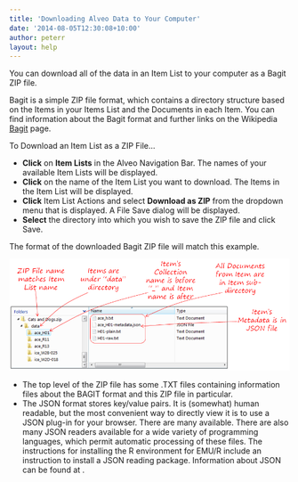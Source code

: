 ```yaml
---
title: 'Downloading Alveo Data to Your Computer'
date: '2014-08-05T12:30:08+10:00'
author: peterr
layout: help
---
```


You can download all of the data in an Item List to your computer as a Bagit ZIP file.

Bagit is a simple ZIP file format, which contains a directory structure based on the Items in your Items List and the Documents in each Item. You can find information about the Bagit format and further links on the Wikipedia [Bagit](http://en.wikipedia.org/wiki/BagIt) page.

To Download an Item List as a ZIP File…

- **Click** on **Item Lists** in the Alveo Navigation Bar. The names of your available Item Lists will be displayed.
- **Click** on the name of the Item List you want to download. The Items in the Item List will be displayed.
- **Click** Item List Actions and select **Download as ZIP** from the dropdown menu that is displayed. A File Save dialog will be displayed.
- **Select** the directory into which you wish to save the ZIP file and click Save.



The format of the downloaded Bagit ZIP file will match this example.

![DownloadedZIP](/assets/files/2014/08/DownloadedZIP.png)

- The top level of the ZIP file has some .TXT files containing information files about the BAGIT format and this ZIP file in particular.
- The JSON format stores key/value pairs. It is (somewhat) human readable, but the most convenient way to directly view it is to use a JSON plug-in for your browser. There are many available. There are also many JSON readers available for a wide variety of programming languages, which permit automatic processing of these files. The instructions for installing the R environment for EMU/R include an instruction to install a JSON reading package. Information about JSON can be found at .